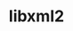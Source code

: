 ---
title: "libxml2"
layout: cache
categories: [package, develop-2025-01-05]
meta: {"versions": ["2.13.4"], "compilers": ["gcc@=10.5.0", "gcc@=11.1.0", "gcc@=11.4.0", "gcc@=12.3.0", "gcc@=12.4.0", "gcc@=13.2.0", "gcc@=13.3.0", "gcc@=7.3.1", "gcc@=7.5.0", "gcc@=9.4.0", "oneapi@=2024.1.0", "oneapi@=2024.2.1"], "oss": ["amzn2", "centos7", "rhel8", "ubuntu18.04", "ubuntu20.04", "ubuntu22.04", "ubuntu24.04"], "platforms": ["linux"], "targets": ["aarch64", "neoverse_v1", "neoverse_v2", "ppc64le", "x86_64_v3", "x86_64_v4"], "stacks": ["aws-isc", "aws-isc-aarch64", "aws-pcluster-neoverse_v1", "aws-pcluster-x86_64_v4", "bootstrap-x86_64-linux-gnu", "build_systems", "data-vis-sdk", "developer-tools-aarch64-linux-gnu", "developer-tools-x86_64_v3-linux-gnu", "e4s", "e4s-neoverse-v2", "e4s-oneapi", "e4s-power", "e4s-rocm-external", "hep", "ml-linux-aarch64-cpu", "ml-linux-aarch64-cuda", "ml-linux-x86_64-cpu", "ml-linux-x86_64-cuda", "ml-linux-x86_64-rocm", "radiuss", "radiuss-aws", "radiuss-aws-aarch64", "root", "tutorial"], "num_specs": 27, "num_specs_by_stack": {"root": 27, "radiuss-aws-aarch64": 2, "aws-isc-aarch64": 1, "aws-pcluster-neoverse_v1": 1, "aws-pcluster-x86_64_v4": 4, "radiuss-aws": 2, "aws-isc": 1, "developer-tools-x86_64_v3-linux-gnu": 1, "developer-tools-aarch64-linux-gnu": 1, "radiuss": 2, "build_systems": 1, "e4s-power": 2, "data-vis-sdk": 1, "e4s-neoverse-v2": 2, "e4s-rocm-external": 1, "hep": 1, "e4s": 2, "tutorial": 2, "e4s-oneapi": 2, "ml-linux-aarch64-cuda": 1, "ml-linux-aarch64-cpu": 1, "bootstrap-x86_64-linux-gnu": 1, "ml-linux-x86_64-cuda": 1, "ml-linux-x86_64-rocm": 1, "ml-linux-x86_64-cpu": 1}}
spec_details: [{"hash": "ekue5d5y2j5cegnzf7gnokw4lh6tce54", "compiler": "gcc@=7.3.1", "versions": ["2.13.4"], "os": "amzn2", "platform": "linux", "target": "aarch64", "variants": ["build_system=autotools", "+pic", "~python", "+shared"], "stacks": ["root", "radiuss-aws-aarch64"], "size": "-", "tarball": "https://binaries.spack.io/develop-2025-01-05/build_cache/linux-amzn2-aarch64/gcc-7.3.1/libxml2-2.13.4/linux-amzn2-aarch64-gcc-7.3.1-libxml2-2.13.4-ekue5d5y2j5cegnzf7gnokw4lh6tce54.spack"}, {"hash": "hr4gwefyq4wxetiou624xv5as24zvpkf", "compiler": "gcc@=7.3.1", "versions": ["2.13.4"], "os": "amzn2", "platform": "linux", "target": "aarch64", "variants": ["build_system=autotools", "+pic", "~python", "+shared"], "stacks": ["root", "aws-isc-aarch64"], "size": "-", "tarball": "https://binaries.spack.io/develop-2025-01-05/build_cache/linux-amzn2-aarch64/gcc-7.3.1/libxml2-2.13.4/linux-amzn2-aarch64-gcc-7.3.1-libxml2-2.13.4-hr4gwefyq4wxetiou624xv5as24zvpkf.spack"}, {"hash": "wnyt47mmtlcuuwveabkdd645b274447b", "compiler": "gcc@=7.3.1", "versions": ["2.13.4"], "os": "amzn2", "platform": "linux", "target": "aarch64", "variants": ["build_system=autotools", "+pic", "~python", "+shared"], "stacks": ["root", "radiuss-aws-aarch64"], "size": "-", "tarball": "https://binaries.spack.io/develop-2025-01-05/build_cache/linux-amzn2-aarch64/gcc-7.3.1/libxml2-2.13.4/linux-amzn2-aarch64-gcc-7.3.1-libxml2-2.13.4-wnyt47mmtlcuuwveabkdd645b274447b.spack"}, {"hash": "lvy4rl7frsgtaaxdqwywbw633lv5sdnu", "compiler": "gcc@=12.4.0", "versions": ["2.13.4"], "os": "amzn2", "platform": "linux", "target": "neoverse_v1", "variants": ["build_system=autotools", "+pic", "~python", "+shared"], "stacks": ["aws-pcluster-neoverse_v1", "root"], "size": "-", "tarball": "https://binaries.spack.io/develop-2025-01-05/build_cache/linux-amzn2-neoverse_v1/gcc-12.4.0/libxml2-2.13.4/linux-amzn2-neoverse_v1-gcc-12.4.0-libxml2-2.13.4-lvy4rl7frsgtaaxdqwywbw633lv5sdnu.spack"}, {"hash": "pv7yfcqz2ckiwflqj3hh5i46jvbq5d5x", "compiler": "gcc@=12.4.0", "versions": ["2.13.4"], "os": "amzn2", "platform": "linux", "target": "x86_64_v3", "variants": ["build_system=autotools", "+pic", "~python", "+shared"], "stacks": ["aws-pcluster-x86_64_v4", "root"], "size": "-", "tarball": "https://binaries.spack.io/develop-2025-01-05/build_cache/linux-amzn2-x86_64_v3/gcc-12.4.0/libxml2-2.13.4/linux-amzn2-x86_64_v3-gcc-12.4.0-libxml2-2.13.4-pv7yfcqz2ckiwflqj3hh5i46jvbq5d5x.spack"}, {"hash": "mkfmum3il4crevscvmdktsz7el4krznf", "compiler": "oneapi@=2024.1.0", "versions": ["2.13.4"], "os": "amzn2", "platform": "linux", "target": "x86_64_v3", "variants": ["build_system=autotools", "+pic", "~python", "+shared"], "stacks": ["aws-pcluster-x86_64_v4", "root"], "size": "-", "tarball": "https://binaries.spack.io/develop-2025-01-05/build_cache/linux-amzn2-x86_64_v3/oneapi-2024.1.0/libxml2-2.13.4/linux-amzn2-x86_64_v3-oneapi-2024.1.0-libxml2-2.13.4-mkfmum3il4crevscvmdktsz7el4krznf.spack"}, {"hash": "qqia66fmfzz4vfqy7aiwyqztg3d5b2wv", "compiler": "gcc@=7.3.1", "versions": ["2.13.4"], "os": "amzn2", "platform": "linux", "target": "x86_64_v3", "variants": ["build_system=autotools", "+pic", "~python", "+shared"], "stacks": ["radiuss-aws", "root"], "size": "-", "tarball": "https://binaries.spack.io/develop-2025-01-05/build_cache/linux-amzn2-x86_64_v3/gcc-7.3.1/libxml2-2.13.4/linux-amzn2-x86_64_v3-gcc-7.3.1-libxml2-2.13.4-qqia66fmfzz4vfqy7aiwyqztg3d5b2wv.spack"}, {"hash": "wpg7x2uuyvhvuxgkainsamfokj7i2nlm", "compiler": "gcc@=7.3.1", "versions": ["2.13.4"], "os": "amzn2", "platform": "linux", "target": "x86_64_v3", "variants": ["build_system=autotools", "+pic", "~python", "+shared"], "stacks": ["root", "aws-isc"], "size": "-", "tarball": "https://binaries.spack.io/develop-2025-01-05/build_cache/linux-amzn2-x86_64_v3/gcc-7.3.1/libxml2-2.13.4/linux-amzn2-x86_64_v3-gcc-7.3.1-libxml2-2.13.4-wpg7x2uuyvhvuxgkainsamfokj7i2nlm.spack"}, {"hash": "r5fkwshwungjdkbqmjsaq3lgwuaws3ae", "compiler": "gcc@=7.3.1", "versions": ["2.13.4"], "os": "amzn2", "platform": "linux", "target": "x86_64_v3", "variants": ["build_system=autotools", "+pic", "~python", "+shared"], "stacks": ["radiuss-aws", "root"], "size": "-", "tarball": "https://binaries.spack.io/develop-2025-01-05/build_cache/linux-amzn2-x86_64_v3/gcc-7.3.1/libxml2-2.13.4/linux-amzn2-x86_64_v3-gcc-7.3.1-libxml2-2.13.4-r5fkwshwungjdkbqmjsaq3lgwuaws3ae.spack"}, {"hash": "qkyo4fataqssfq4z3utgtynpx25br657", "compiler": "gcc@=12.4.0", "versions": ["2.13.4"], "os": "amzn2", "platform": "linux", "target": "x86_64_v4", "variants": ["build_system=autotools", "+pic", "~python", "+shared"], "stacks": ["aws-pcluster-x86_64_v4", "root"], "size": "-", "tarball": "https://binaries.spack.io/develop-2025-01-05/build_cache/linux-amzn2-x86_64_v4/gcc-12.4.0/libxml2-2.13.4/linux-amzn2-x86_64_v4-gcc-12.4.0-libxml2-2.13.4-qkyo4fataqssfq4z3utgtynpx25br657.spack"}, {"hash": "rggkhgg65g5gu3fsikcunr7x3q2pt7sn", "compiler": "oneapi@=2024.1.0", "versions": ["2.13.4"], "os": "amzn2", "platform": "linux", "target": "x86_64_v4", "variants": ["build_system=autotools", "+pic", "~python", "+shared"], "stacks": ["aws-pcluster-x86_64_v4", "root"], "size": "-", "tarball": "https://binaries.spack.io/develop-2025-01-05/build_cache/linux-amzn2-x86_64_v4/oneapi-2024.1.0/libxml2-2.13.4/linux-amzn2-x86_64_v4-oneapi-2024.1.0-libxml2-2.13.4-rggkhgg65g5gu3fsikcunr7x3q2pt7sn.spack"}, {"hash": "oxxbjcl22mag4al2up7rxhhlvipph7cs", "compiler": "gcc@=10.5.0", "versions": ["2.13.4"], "os": "centos7", "platform": "linux", "target": "x86_64_v3", "variants": ["build_system=autotools", "+pic", "~python", "+shared"], "stacks": ["root", "developer-tools-x86_64_v3-linux-gnu"], "size": "-", "tarball": "https://binaries.spack.io/develop-2025-01-05/build_cache/linux-centos7-x86_64_v3/gcc-10.5.0/libxml2-2.13.4/linux-centos7-x86_64_v3-gcc-10.5.0-libxml2-2.13.4-oxxbjcl22mag4al2up7rxhhlvipph7cs.spack"}, {"hash": "qgxlgeaef2xvxegh5gjgxdpjelcpd2yz", "compiler": "gcc@=13.3.0", "versions": ["2.13.4"], "os": "rhel8", "platform": "linux", "target": "aarch64", "variants": ["build_system=autotools", "+pic", "~python", "+shared"], "stacks": ["root", "developer-tools-aarch64-linux-gnu"], "size": "-", "tarball": "https://binaries.spack.io/develop-2025-01-05/build_cache/linux-rhel8-aarch64/gcc-13.3.0/libxml2-2.13.4/linux-rhel8-aarch64-gcc-13.3.0-libxml2-2.13.4-qgxlgeaef2xvxegh5gjgxdpjelcpd2yz.spack"}, {"hash": "z344aowtzfxw23mxcbqwngjqdfvcltrq", "compiler": "gcc@=7.5.0", "versions": ["2.13.4"], "os": "ubuntu18.04", "platform": "linux", "target": "x86_64_v3", "variants": ["build_system=autotools", "+pic", "~python", "+shared"], "stacks": ["root", "radiuss", "build_systems"], "size": "-", "tarball": "https://binaries.spack.io/develop-2025-01-05/build_cache/linux-ubuntu18.04-x86_64_v3/gcc-7.5.0/libxml2-2.13.4/linux-ubuntu18.04-x86_64_v3-gcc-7.5.0-libxml2-2.13.4-z344aowtzfxw23mxcbqwngjqdfvcltrq.spack"}, {"hash": "fgjdtck76w4a5v2vlcltilhmvbhvriud", "compiler": "gcc@=7.5.0", "versions": ["2.13.4"], "os": "ubuntu18.04", "platform": "linux", "target": "x86_64_v3", "variants": ["build_system=autotools", "+pic", "~python", "+shared"], "stacks": ["root", "radiuss"], "size": "-", "tarball": "https://binaries.spack.io/develop-2025-01-05/build_cache/linux-ubuntu18.04-x86_64_v3/gcc-7.5.0/libxml2-2.13.4/linux-ubuntu18.04-x86_64_v3-gcc-7.5.0-libxml2-2.13.4-fgjdtck76w4a5v2vlcltilhmvbhvriud.spack"}, {"hash": "quc2ar2gtmmugxtbniumjtvozcvunhjg", "compiler": "gcc@=9.4.0", "versions": ["2.13.4"], "os": "ubuntu20.04", "platform": "linux", "target": "ppc64le", "variants": ["build_system=autotools", "+pic", "~python", "+shared"], "stacks": ["root", "e4s-power"], "size": "-", "tarball": "https://binaries.spack.io/develop-2025-01-05/build_cache/linux-ubuntu20.04-ppc64le/gcc-9.4.0/libxml2-2.13.4/linux-ubuntu20.04-ppc64le-gcc-9.4.0-libxml2-2.13.4-quc2ar2gtmmugxtbniumjtvozcvunhjg.spack"}, {"hash": "qgghcffzbm6kn3v6yg7uu7ztgkor35zd", "compiler": "gcc@=9.4.0", "versions": ["2.13.4"], "os": "ubuntu20.04", "platform": "linux", "target": "ppc64le", "variants": ["build_system=autotools", "+pic", "~python", "+shared"], "stacks": ["root", "e4s-power"], "size": "-", "tarball": "https://binaries.spack.io/develop-2025-01-05/build_cache/linux-ubuntu20.04-ppc64le/gcc-9.4.0/libxml2-2.13.4/linux-ubuntu20.04-ppc64le-gcc-9.4.0-libxml2-2.13.4-qgghcffzbm6kn3v6yg7uu7ztgkor35zd.spack"}, {"hash": "3iayg7b4azwvci52aqnm6gsutdudippb", "compiler": "gcc@=11.1.0", "versions": ["2.13.4"], "os": "ubuntu20.04", "platform": "linux", "target": "x86_64_v3", "variants": ["build_system=autotools", "+pic", "~python", "+shared"], "stacks": ["root", "data-vis-sdk"], "size": "-", "tarball": "https://binaries.spack.io/develop-2025-01-05/build_cache/linux-ubuntu20.04-x86_64_v3/gcc-11.1.0/libxml2-2.13.4/linux-ubuntu20.04-x86_64_v3-gcc-11.1.0-libxml2-2.13.4-3iayg7b4azwvci52aqnm6gsutdudippb.spack"}, {"hash": "7ipmwpgom7bhpbntvjhrgtt4agctdbgz", "compiler": "gcc@=11.4.0", "versions": ["2.13.4"], "os": "ubuntu22.04", "platform": "linux", "target": "neoverse_v2", "variants": ["build_system=autotools", "+pic", "~python", "+shared"], "stacks": ["e4s-neoverse-v2", "root"], "size": "-", "tarball": "https://binaries.spack.io/develop-2025-01-05/build_cache/linux-ubuntu22.04-neoverse_v2/gcc-11.4.0/libxml2-2.13.4/linux-ubuntu22.04-neoverse_v2-gcc-11.4.0-libxml2-2.13.4-7ipmwpgom7bhpbntvjhrgtt4agctdbgz.spack"}, {"hash": "fityabe4xowwsshmbvf3dsn3tmu7bxf4", "compiler": "gcc@=11.4.0", "versions": ["2.13.4"], "os": "ubuntu22.04", "platform": "linux", "target": "neoverse_v2", "variants": ["build_system=autotools", "+pic", "~python", "+shared"], "stacks": ["e4s-neoverse-v2", "root"], "size": "-", "tarball": "https://binaries.spack.io/develop-2025-01-05/build_cache/linux-ubuntu22.04-neoverse_v2/gcc-11.4.0/libxml2-2.13.4/linux-ubuntu22.04-neoverse_v2-gcc-11.4.0-libxml2-2.13.4-fityabe4xowwsshmbvf3dsn3tmu7bxf4.spack"}, {"hash": "ovsp3cnvyivmsw73pzefwdrfeb26fosu", "compiler": "gcc@=11.4.0", "versions": ["2.13.4"], "os": "ubuntu22.04", "platform": "linux", "target": "x86_64_v3", "variants": ["build_system=autotools", "+pic", "~python", "+shared"], "stacks": ["root", "e4s-rocm-external", "hep", "e4s", "tutorial"], "size": "-", "tarball": "https://binaries.spack.io/develop-2025-01-05/build_cache/linux-ubuntu22.04-x86_64_v3/gcc-11.4.0/libxml2-2.13.4/linux-ubuntu22.04-x86_64_v3-gcc-11.4.0-libxml2-2.13.4-ovsp3cnvyivmsw73pzefwdrfeb26fosu.spack"}, {"hash": "ujnn5ipywru7zlu5fofacngorq2gitrr", "compiler": "gcc@=11.4.0", "versions": ["2.13.4"], "os": "ubuntu22.04", "platform": "linux", "target": "x86_64_v3", "variants": ["build_system=autotools", "+pic", "~python", "+shared"], "stacks": ["root", "e4s"], "size": "-", "tarball": "https://binaries.spack.io/develop-2025-01-05/build_cache/linux-ubuntu22.04-x86_64_v3/gcc-11.4.0/libxml2-2.13.4/linux-ubuntu22.04-x86_64_v3-gcc-11.4.0-libxml2-2.13.4-ujnn5ipywru7zlu5fofacngorq2gitrr.spack"}, {"hash": "airwkoi3x3reffofzmv3lzaqjmte7s27", "compiler": "oneapi@=2024.2.1", "versions": ["2.13.4"], "os": "ubuntu22.04", "platform": "linux", "target": "x86_64_v3", "variants": ["build_system=autotools", "+pic", "~python", "+shared"], "stacks": ["e4s-oneapi", "root"], "size": "-", "tarball": "https://binaries.spack.io/develop-2025-01-05/build_cache/linux-ubuntu22.04-x86_64_v3/oneapi-2024.2.1/libxml2-2.13.4/linux-ubuntu22.04-x86_64_v3-oneapi-2024.2.1-libxml2-2.13.4-airwkoi3x3reffofzmv3lzaqjmte7s27.spack"}, {"hash": "ri7ud33lrlwveebvqnhrp4u4h72h5ztn", "compiler": "oneapi@=2024.2.1", "versions": ["2.13.4"], "os": "ubuntu22.04", "platform": "linux", "target": "x86_64_v3", "variants": ["build_system=autotools", "+pic", "~python", "+shared"], "stacks": ["e4s-oneapi", "root"], "size": "-", "tarball": "https://binaries.spack.io/develop-2025-01-05/build_cache/linux-ubuntu22.04-x86_64_v3/oneapi-2024.2.1/libxml2-2.13.4/linux-ubuntu22.04-x86_64_v3-oneapi-2024.2.1-libxml2-2.13.4-ri7ud33lrlwveebvqnhrp4u4h72h5ztn.spack"}, {"hash": "5vltdredguljedr54a4n72vv7epnssrb", "compiler": "gcc@=12.3.0", "versions": ["2.13.4"], "os": "ubuntu22.04", "platform": "linux", "target": "x86_64_v3", "variants": ["build_system=autotools", "+pic", "~python", "+shared"], "stacks": ["root", "tutorial"], "size": "-", "tarball": "https://binaries.spack.io/develop-2025-01-05/build_cache/linux-ubuntu22.04-x86_64_v3/gcc-12.3.0/libxml2-2.13.4/linux-ubuntu22.04-x86_64_v3-gcc-12.3.0-libxml2-2.13.4-5vltdredguljedr54a4n72vv7epnssrb.spack"}, {"hash": "vq2c4gjknxyofycpokaeh2mzh3bkcreb", "compiler": "gcc@=13.2.0", "versions": ["2.13.4"], "os": "ubuntu24.04", "platform": "linux", "target": "aarch64", "variants": ["build_system=autotools", "+pic", "~python", "+shared"], "stacks": ["ml-linux-aarch64-cuda", "root", "ml-linux-aarch64-cpu"], "size": "-", "tarball": "https://binaries.spack.io/develop-2025-01-05/build_cache/linux-ubuntu24.04-aarch64/gcc-13.2.0/libxml2-2.13.4/linux-ubuntu24.04-aarch64-gcc-13.2.0-libxml2-2.13.4-vq2c4gjknxyofycpokaeh2mzh3bkcreb.spack"}, {"hash": "uz2ab3s2qb4gsoluasmsnsm3yefazbg4", "compiler": "gcc@=13.2.0", "versions": ["2.13.4"], "os": "ubuntu24.04", "platform": "linux", "target": "x86_64_v3", "variants": ["build_system=autotools", "+pic", "~python", "+shared"], "stacks": ["root", "bootstrap-x86_64-linux-gnu", "ml-linux-x86_64-cuda", "ml-linux-x86_64-rocm", "ml-linux-x86_64-cpu"], "size": "-", "tarball": "https://binaries.spack.io/develop-2025-01-05/build_cache/linux-ubuntu24.04-x86_64_v3/gcc-13.2.0/libxml2-2.13.4/linux-ubuntu24.04-x86_64_v3-gcc-13.2.0-libxml2-2.13.4-uz2ab3s2qb4gsoluasmsnsm3yefazbg4.spack"}]
---